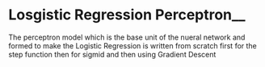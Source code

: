 # Losgistic Regression Perceptron__
The perceptron model which is the base unit of the nueral network and formed to make the Logistic Regression is written from scratch first for the step function then for sigmid and then using Gradient Descent

